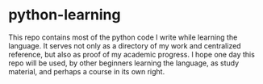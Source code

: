 # python-learning
This repo contains most of the python code I write while learning the language.
It serves not only as a directory of my work and centralized reference, but also as proof of my academic progress.
I hope one day this repo will be used, by other beginners learning the language, as study material, and perhaps a course in its own right.
